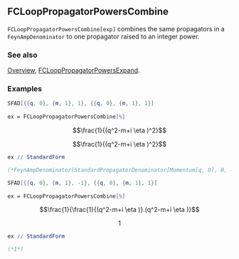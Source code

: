 ## FCLoopPropagatorPowersCombine

`FCLoopPropagatorPowersCombine[exp]` combines the same propagators in a `FeynAmpDenominator` to one propagator raised to an integer power.

### See also

[Overview](Extra/FeynCalc.md), [FCLoopPropagatorPowersExpand](FCLoopPropagatorPowersExpand.md).

### Examples

```mathematica
SFAD[{{q, 0}, {m, 1}, 1}, {{q, 0}, {m, 1}, 1}] 
 
ex = FCLoopPropagatorPowersCombine[%]
```

$$\frac{1}{(q^2-m+i \eta )^2}$$

$$\frac{1}{(q^2-m+i \eta )^2}$$

```mathematica
ex // StandardForm

(*FeynAmpDenominator[StandardPropagatorDenominator[Momentum[q, D], 0, -m, {2, 1}]]*)
```

```mathematica
SFAD[{{q, 0}, {m, 1}, -1}, {{q, 0}, {m, 1}, 1}] 
 
ex = FCLoopPropagatorPowersCombine[%]
```

$$\frac{1}{\frac{1}{(q^2-m+i \eta )}.(q^2-m+i \eta )}$$

$$1$$

```mathematica
ex // StandardForm

(*1*)
```
